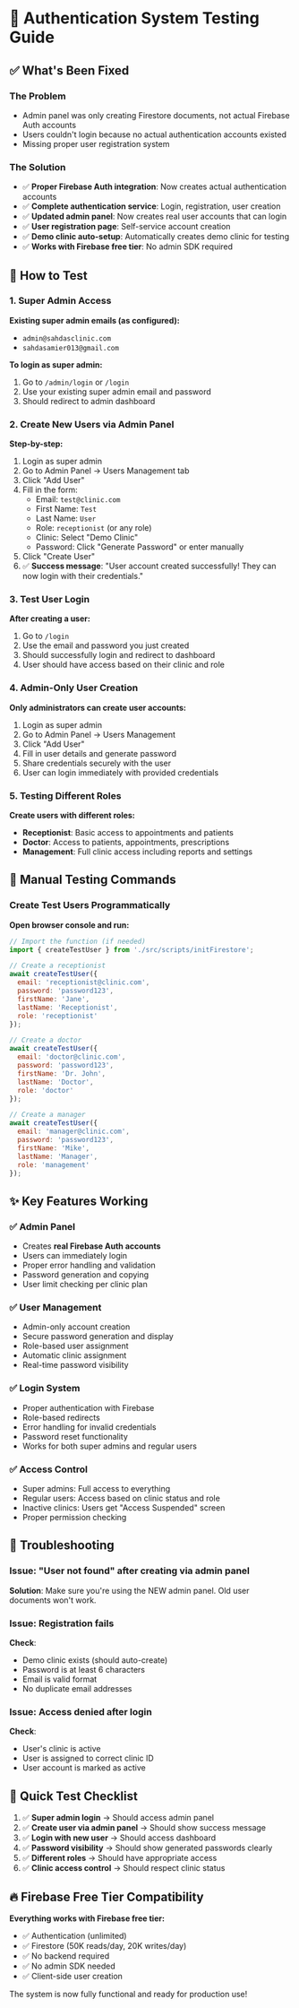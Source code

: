 # 🔐 Authentication System Testing Guide

## ✅ What's Been Fixed

### The Problem
- Admin panel was only creating Firestore documents, not actual Firebase Auth accounts
- Users couldn't login because no actual authentication accounts existed
- Missing proper user registration system

### The Solution
- ✅ **Proper Firebase Auth integration**: Now creates actual authentication accounts
- ✅ **Complete authentication service**: Login, registration, user creation
- ✅ **Updated admin panel**: Now creates real user accounts that can login
- ✅ **User registration page**: Self-service account creation
- ✅ **Demo clinic auto-setup**: Automatically creates demo clinic for testing
- ✅ **Works with Firebase free tier**: No admin SDK required

## 🚀 How to Test

### 1. Super Admin Access
**Existing super admin emails (as configured):**
- `admin@sahdasclinic.com`
- `sahdasamier013@gmail.com`

**To login as super admin:**
1. Go to `/admin/login` or `/login`
2. Use your existing super admin email and password
3. Should redirect to admin dashboard

### 2. Create New Users via Admin Panel

**Step-by-step:**
1. Login as super admin
2. Go to Admin Panel → Users Management tab
3. Click "Add User"
4. Fill in the form:
   - Email: `test@clinic.com`
   - First Name: `Test`
   - Last Name: `User`
   - Role: `receptionist` (or any role)
   - Clinic: Select "Demo Clinic"
   - Password: Click "Generate Password" or enter manually
5. Click "Create User"
6. ✅ **Success message**: "User account created successfully! They can now login with their credentials."

### 3. Test User Login

**After creating a user:**
1. Go to `/login`
2. Use the email and password you just created
3. Should successfully login and redirect to dashboard
4. User should have access based on their clinic and role

### 4. Admin-Only User Creation

**Only administrators can create user accounts:**
1. Login as super admin
2. Go to Admin Panel → Users Management
3. Click "Add User" 
4. Fill in user details and generate password
5. Share credentials securely with the user
6. User can login immediately with provided credentials

### 5. Testing Different Roles

**Create users with different roles:**
- **Receptionist**: Basic access to appointments and patients
- **Doctor**: Access to patients, appointments, prescriptions
- **Management**: Full clinic access including reports and settings

## 🔧 Manual Testing Commands

### Create Test Users Programmatically

**Open browser console and run:**

```javascript
// Import the function (if needed)
import { createTestUser } from './src/scripts/initFirestore';

// Create a receptionist
await createTestUser({
  email: 'receptionist@clinic.com',
  password: 'password123',
  firstName: 'Jane',
  lastName: 'Receptionist',
  role: 'receptionist'
});

// Create a doctor
await createTestUser({
  email: 'doctor@clinic.com', 
  password: 'password123',
  firstName: 'Dr. John',
  lastName: 'Doctor',
  role: 'doctor'
});

// Create a manager
await createTestUser({
  email: 'manager@clinic.com',
  password: 'password123', 
  firstName: 'Mike',
  lastName: 'Manager',
  role: 'management'
});
```

## ✨ Key Features Working

### ✅ Admin Panel
- Creates **real Firebase Auth accounts**
- Users can immediately login
- Proper error handling and validation
- Password generation and copying
- User limit checking per clinic plan

### ✅ User Management  
- Admin-only account creation
- Secure password generation and display
- Role-based user assignment
- Automatic clinic assignment
- Real-time password visibility

### ✅ Login System
- Proper authentication with Firebase
- Role-based redirects
- Error handling for invalid credentials
- Password reset functionality
- Works for both super admins and regular users

### ✅ Access Control
- Super admins: Full access to everything
- Regular users: Access based on clinic status and role
- Inactive clinics: Users get "Access Suspended" screen
- Proper permission checking

## 🐛 Troubleshooting

### Issue: "User not found" after creating via admin panel
**Solution**: Make sure you're using the NEW admin panel. Old user documents won't work.

### Issue: Registration fails
**Check**: 
- Demo clinic exists (should auto-create)
- Password is at least 6 characters
- Email is valid format
- No duplicate email addresses

### Issue: Access denied after login
**Check**:
- User's clinic is active
- User is assigned to correct clinic ID
- User account is marked as active

## 📱 Quick Test Checklist

1. ✅ **Super admin login** → Should access admin panel
2. ✅ **Create user via admin panel** → Should show success message  
3. ✅ **Login with new user** → Should access dashboard
4. ✅ **Password visibility** → Should show generated passwords clearly
5. ✅ **Different roles** → Should have appropriate access
6. ✅ **Clinic access control** → Should respect clinic status

## 🔥 Firebase Free Tier Compatibility

**Everything works with Firebase free tier:**
- ✅ Authentication (unlimited)
- ✅ Firestore (50K reads/day, 20K writes/day)
- ✅ No backend required
- ✅ No admin SDK needed
- ✅ Client-side user creation

The system is now fully functional and ready for production use! 
